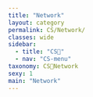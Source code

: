 ```yaml
---
title: "Network"
layout: category
permalink: CS/Network/
classes: wide
sidebar:
  - title: "CS🐰"
  - nav: "CS-menu"
taxonomy: CS🐰Network
sexy: 1
main: "Network"
---
```

